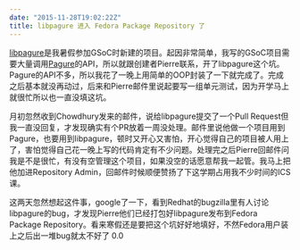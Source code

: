 ```yaml
---
date: "2015-11-28T19:02:22Z"
title: libpagure 进入 Fedora Package Repository 了
---
```


<a href="http://www.yangl1996.com/libpagure/" target="_blank">libpagure</a>是我暑假参加GSoC时新建的项目。起因非常简单，我写的GSoC项目需要大量调用<a href="https://pagure.io" target="_blank">Pagure</a>的API，所以就跟创建者Pierre联系，开了libpagure这个坑。Pagure的API不多，所以我花了一晚上用简单的OOP封装了一下就完成了。完成之后基本就没再动过，后来和Pierre邮件里说起要写一组单元测试，因为开学马上就很忙所以也一直没填这坑。

月初忽然收到Chowdhury发来的邮件，说给libpagure提交了一个Pull Request但我一直没回复，才发现确实有个PR放着一周没处理。邮件里说他做一个项目用到Pagure，也要用到libpagure，顿时又开心又害怕，开心觉得自己的项目被人用上了，害怕觉得自己花一晚上写的代码肯定有不少问题。处理完之后Pierre回邮件问我是不是很忙，有没有空管理这个项目，如果没空的话愿意帮我一起管。我马上把他加进Repository Admin，回邮件时候顺便赞扬了下这学期占用我不少时间的ICS课。

这两天忽然想起这件事，google了一下，看到Redhat的bugzilla里有人讨论libpagure的bug，才发现Pierre他们已经打包好libpagure发布到Fedora Package Repository。看来寒假还是要把这个坑好好地填好，不然Fedora用户装上之后出一堆bug就太不好了 0.0